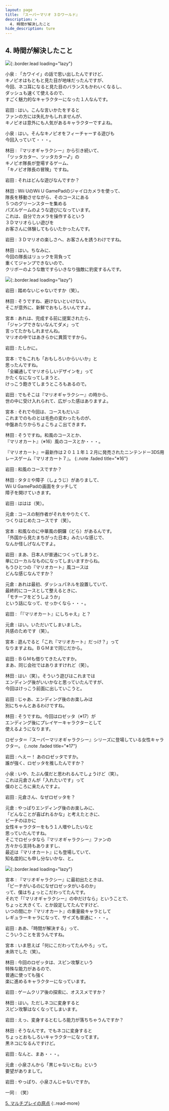 ```yaml
---
layout: page
title: 『スーパーマリオ ３Ｄワールド』
description: >
  4. 時間が解決したこと
hide_description: ture
---
```



## 4. 時間が解決したこと

![](/interviews/jp/WiiU/ardj/vol1/img/mainvisual4.jpg){:.border.lead loading="lazy"}


小泉
: 「カワイイ」の話で思い出したんですけど、<br>キノピオはもともと見た目が地味だったんですが、<br>今回、ネコ耳になると見た目のバランスもかわいくなるし、<br>ダッシュも速くて使えるので、<br>すごく魅力的なキャラクターになった１人なんです。


岩田
: はい。こんな言いかたをすると<br>ファンの方には失礼かもしれませんが、<br>キノピオは意外にも人気があるキャラクターですよね。


小泉
: はい。そんなキノピオをフィーチャーする遊びも<br>今回入っていて・・・。


林田
: 『マリオギャラクシー』から引き続いて、<br>「ツッタカター、ツッタカター♪」の<br>キノピオ隊長が登場するゲーム、<br>「キノピオ隊長の冒険」ですね。


岩田
: それはどんな遊びなんですか？


林田
: Wii UのWii U GamePadのジャイロカメラを使って、<br>隊長を移動させながら、そのコースにある<br>５つのグリーンスターを集める<br>パズルゲームのような遊びになっています。<br>これは、自分でカメラを操作するという<br>３Ｄマリオらしい遊びを<br>お客さんに体験してもらいたかったんです。


岩田
: ３Ｄマリオの楽しさへ、お客さんを誘うわけですね。


林田
: はい。ちなみに、<br>今回の隊長はリュックを背負って<br>重くてジャンプできないので、<br>クリボーのような敵ですらいきなり強敵に豹変するんです。


![](/interviews/jp/WiiU/ardj/vol1/img/photo10.jpg){:.border.lead loading="lazy"}

岩田
: 踏めないじゃないですか（笑）。


林田
: そうですね、避けないといけない。<br>そこが意外に、新鮮でおもしろいんですよ。


宮本
: あれは、完成する前に提案されたら、<br>「ジャンプできないなんてダメ」って<br>言ってたかもしれませんね。<br>マリオの中ではあきらかに異質ですから。


岩田
: たしかに。


宮本
: でもこれも「おもしろいからいいか」と<br>思ったんですね。<br>「全編通してマリオらしいデザインを」って<br>かたくなになってしまうと、<br>けっこう飽きてしまうところもあるので。


岩田
: でもそこは『マリオギャラクシー』の時から、<br>世の中に受け入れられて、広がった感はありますよ。


宮本
: それで今回は、コースもだいぶ<br>これまでのものとは毛色の変わったものが、<br>中盤あたりからちょこちょこ出てきます。


林田
: そうですね。和風のコースとか、<br>『マリオカート』（※16）風のコースとか・・・。

『マリオカート』＝最新作は２０１１年１２月に発売されたニンテンドー3DS用レースゲーム『マリオカート７』。
{:.note .faded title="※16"}




岩田
: 和風のコースですか？


林田
: タタミや障子（しょうじ）がありまして、<br>Wii U GamePadの画面をタッチして<br>障子を開けていきます。


岩田
: ははは（笑）。


元倉
: コースの制作者がそれをやりたくて、<br>つくりはじめたコースです（笑）。


宮本
: 和風なのに中華風の銅鑼（どら）があるんです。<br>「外国から見たまちがった日本」みたいな感じで、<br>なんか怪しげなんですよ。


岩田
: まあ、日本人が普通につくってしまうと、<br>単にローカルなものになってしまいますからね。<br>もうひとつの『マリオカート』風コースは<br>どんな感じなんですか？


元倉
: あれは最初、ダッシュパネルを設置していて、<br>最終的にコースとして整えるときに、<br>「モチーフをどうしようか」<br>という話になって、せっかくなら・・・。


岩田
: 「『マリオカート』にしちゃえ」と？


元倉
: はい。いただいてしまいました。<br>共感のためです（笑）。


宮本
: 遊んでると「これ『マリオカート』だっけ？」って<br>なりますよね。ＢＧＭまで同じだから。


岩田
: ＢＧＭも借りてきたんですか。<br>まあ、同じ会社ではありますけれど（笑）。


林田
: はい（笑）。そういう遊びはこれまでは<br>エンディング後がいいかなと思っていたんですが、<br>今回はけっこう前面に出していこうと。


岩田
: じゃあ、エンディング後のお楽しみは<br>別にちゃんとあるわけですね。


林田
: そうですね。今回はロゼッタ（※17）が<br>エンディング後にプレイヤーキャラクターとして<br>使えるようになります。

ロゼッタ＝『スーパーマリオギャラクシー』シリーズに登場している女性キャラクター。
{:.note .faded title="※17"}




岩田
: へえー！ あのロゼッタですか。<br>誰が強く、ロゼッタを推したんですか？


小泉
: いや、たぶん僕だと思われるんでしょうけど（笑）。<br>これは元倉さんが「入れたいです」って<br>僕のところに来たんですよ。


岩田
: 元倉さん、なぜロゼッタを？


元倉
: やっぱりエンディング後のお楽しみに、<br>「どんなことが喜ばれるかな」と考えたときに、<br>ピーチのほかに<br>女性キャラクターをもう１人増やしたいなと<br>思っていたんですね。<br>そこでロゼッタなら『マリオギャラクシー』ファンの<br>方々から支持もありますし、<br>最近は『マリオカート』にも登場していて、<br>知名度的にも申し分ないかな、と。


![](/interviews/jp/WiiU/ardj/vol1/img/photo11.jpg){:.border.lead loading="lazy"}

宮本
: 『マリオギャラクシー』に最初出たときは、<br>「ピーチがいるのになぜロゼッタがいるのか」<br>って、僕はちょっとこだわってたんです。<br>それで「『マリオギャラクシー』の中だけなら」ということで、<br>ちょっと大きくて、とか設定してたんですけど、<br>いつの間にか『マリオカート』の重量級キャラとして<br>レギュラーキャラになって、サイズも普通に・・・。


岩田
: ああ、「時間が解決する」って、<br>こういうことを言うんですね。


宮本
: いま思えば「何にこだわってたんやろ」って。<br>未熟でした（笑）。


林田
: 今回のロゼッタは、スピン攻撃という<br>特殊な能力があるので、<br>普通に使っても強く<br>楽に進めるキャラクターになっています。


岩田
: ゲームクリア後の探索に、オススメですか？


林田
: はい。ただしネコに変身すると<br>スピン攻撃はなくなってしまいます。


岩田
: えっ、変身するとむしろ能力が落ちちゃうんですか？


林田
: そうなんです。でもネコに変身すると<br>ちょっとおもしろいキャラクターになってます。<br>黒ネコになるんですけど。


岩田
: なんと、まあ・・・。


元倉
: 小泉さんから「黒じゃないとね」という<br>要望がありまして。


岩田
: やっぱり、小泉さんじゃないですか。


一同
: （笑）




[5. マルチプレイの原点](5.md)
{:.read-more}
